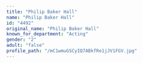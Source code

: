 ```yaml
---
title: "Philip Baker Hall"
name: "Philip Baker Hall"
id: "4492"
original_name: "Philip Baker Hall"
known_for_department: "Acting"
gender: "2"
adult: "false"
profile_path: "/mC1wmuGSCyIQ7ABkfRe1jJV1FGV.jpg"
---
```

